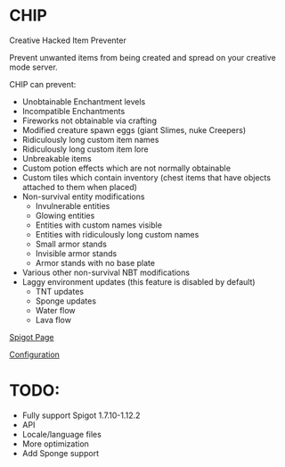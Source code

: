 # CHIP
Creative Hacked Item Preventer

Prevent unwanted items from being created and spread on your creative mode server.

CHIP can prevent:

- Unobtainable Enchantment levels
- Incompatible Enchantments
- Fireworks not obtainable via crafting
- Modified creature spawn eggs (giant Slimes, nuke Creepers)
- Ridiculously long custom item names
- Ridiculously long custom item lore
- Unbreakable items
- Custom potion effects which are not normally obtainable
- Custom tiles which contain inventory (chest items that have objects attached to them when placed)
- Non-survival entity modifications
  - Invulnerable entities
  - Glowing entities
  - Entities with custom names visible
  - Entities with ridiculously long custom names
  - Small armor stands
  - Invisible armor stands
  - Armor stands with no base plate
- Various other non-survival NBT modifications
- Laggy environment updates (this feature is disabled by default)
  - TNT updates
  - Sponge updates
  - Water flow
  - Lava flow

[Spigot Page](https://www.spigotmc.org/resources/53809/)

[Configuration](https://github.com/Ruinscraft/CHIP/blob/master/src/main/resources/config.yml)

# TODO:
- Fully support Spigot 1.7.10-1.12.2
- API
- Locale/language files
- More optimization
- Add Sponge support
